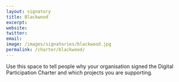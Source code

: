 ```yaml
---
layout: signatory
title: Blackwood
excerpt: 
website: 
twitter: 
email: 
image: /images/signatories/blackwood.jpg
permalink: /charter/blackwood/
---
```


Use this space to tell people why your organisation signed the Digital Participation Charter and which projects you are supporting.